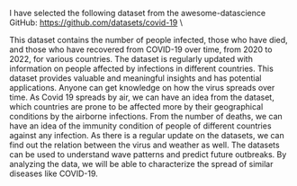 I have selected the following dataset from the awesome-datascience GitHub: https://github.com/datasets/covid-19 \

This dataset contains the number of people infected, those who have died, and those who have recovered from COVID-19 over time, from 2020 to 2022, for various countries. The dataset is regularly updated with information on people affected by infections in different countries. This dataset provides valuable and meaningful insights and has potential applications. Anyone can get knowledge on how the virus spreads over time. As Covid 19 spreads by air, we can have an idea from the dataset, which countries are prone to be affected more by their geographical conditions by the airborne infections. From the number of deaths, we can have an idea of the immunity condition of people of different countries against any infection. As there is a regular update on the datasets, we can find out the relation between the virus and weather as well. The datasets can be used to understand wave patterns and predict future outbreaks. By analyzing the data, we will be able to characterize the spread of similar diseases like COVID-19.

